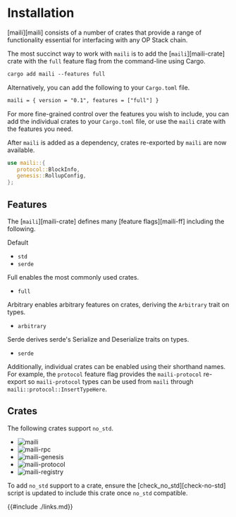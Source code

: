 # Installation

[maili][maili] consists of a number of crates that provide a range of functionality
essential for interfacing with any OP Stack chain.

The most succinct way to work with `maili` is to add the [`maili`][maili-crate] crate
with the `full` feature flag from the command-line using Cargo.

```txt
cargo add maili --features full
```

Alternatively, you can add the following to your `Cargo.toml` file.

```txt
maili = { version = "0.1", features = ["full"] }
```

For more fine-grained control over the features you wish to include, you can add the individual
crates to your `Cargo.toml` file, or use the `maili` crate with the features you need.

After `maili` is added as a dependency, crates re-exported by `maili` are now available.

```rust
use maili::{
   protocol::BlockInfo,
   genesis::RollupConfig,
};
```

## Features

The [`maili`][maili-crate] defines many [feature flags][maili-ff] including the following.

Default
- `std`
- `serde`

Full enables the most commonly used crates.
- `full`

Arbitrary enables arbitrary features on crates, deriving the `Arbitrary` trait on types.
- `arbitrary`

Serde derives serde's Serialize and Deserialize traits on types.
- `serde`

Additionally, individual crates can be enabled using their shorthand names.
For example, the `protocol` feature flag provides the `maili-protocol` re-export
so `maili-protocol` types can be used from `maili` through `maili::protocol::InsertTypeHere`.

## Crates

The following crates support `no_std`.

- ![maili](https://img.shields.io/crates/v/maili?label=maili)
- ![maili-rpc](https://img.shields.io/crates/v/maili-rpc?label=maili-rpc)
- ![maili-genesis](https://img.shields.io/crates/v/maili-genesis?label=maili-genesis)
- ![maili-protocol](https://img.shields.io/crates/v/maili-protocol?label=maili-protocol)
- ![maili-registry](https://img.shields.io/crates/v/maili-registry?label=maili-registry)

To add `no_std` support to a crate, ensure the [check_no_std][check-no-std]
script is updated to include this crate once `no_std` compatible.


{{#include ./links.md}}
